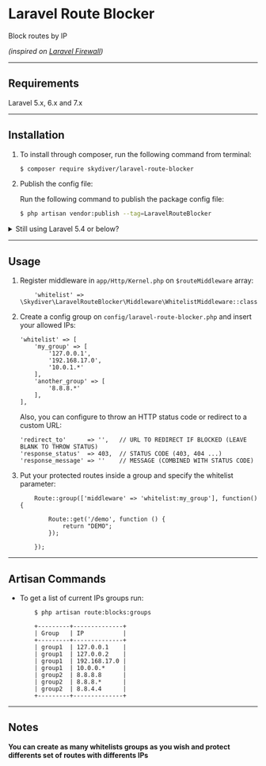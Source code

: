 # Laravel Route Blocker

Block routes by IP

*(inspired on [Laravel Firewall](https://github.com/antonioribeiro/firewall))*

---

## Requirements
Laravel 5.x, 6.x and 7.x

---

## Installation

1) To install through composer, run the following command from terminal:

    ```bash
    $ composer require skydiver/laravel-route-blocker
    ```

3) Publish the config file:

    Run the following command to publish the package config file:

    ```bash
    $ php artisan vendor:publish --tag=LaravelRouteBlocker
    ```

<details>
<summary>Still using Laravel 5.4 or below?</summary>

Please add service provider to your `config/app.php` providers array:
```php
'providers' => [
    ...
    Skydiver\LaravelRouteBlocker\LaravelRouteBlockerServiceProvider::class,
]
```
</details>

---

## Usage

1) Register middleware in `app/Http/Kernel.php` on `$routeMiddleware` array:
    ```
        'whitelist' => \Skydiver\LaravelRouteBlocker\Middleware\WhitelistMiddleware::class,
    ```

2) Create a config group on `config/laravel-route-blocker.php` and insert your allowed IPs:
    ```
    'whitelist' => [
        'my_group' => [
            '127.0.0.1',
            '192.168.17.0',
            '10.0.1.*'
        ],
        'another_group' => [
            '8.8.8.*'
        ],
    ],
    ```

    Also, you can configure to throw an HTTP status code or redirect to a custom URL:
    ```
    'redirect_to'      => '',   // URL TO REDIRECT IF BLOCKED (LEAVE BLANK TO THROW STATUS)
    'response_status'  => 403,  // STATUS CODE (403, 404 ...)
    'response_message' => ''    // MESSAGE (COMBINED WITH STATUS CODE)
    ```

3) Put your protected routes inside a group and specify the whitelist parameter:
    ```
        Route::group(['middleware' => 'whitelist:my_group'], function() {

            Route::get('/demo', function () {
                return "DEMO";
            });

        });
    ```

---

## Artisan Commands
* To get a list of current IPs groups run:

    ```
        $ php artisan route:blocks:groups
    ```

    ```
        +---------+--------------+
        | Group   | IP           |
        +---------+--------------+
        | group1  | 127.0.0.1    |
        | group1  | 127.0.0.2    |
        | group1  | 192.168.17.0 |
        | group1  | 10.0.0.*     |
        | group2  | 8.8.8.8      |
        | group2  | 8.8.8.*      |
        | group2  | 8.8.4.4      |
        +---------+--------------+
    ```

---

## Notes

**You can create as many whitelists groups as you wish and protect differents set of routes with differents IPs**
